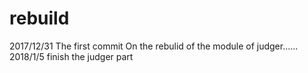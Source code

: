 # rebuild
  2017/12/31  The first commit
                On the rebulid of the module of judger......
  2018/1/5     finish the judger part
